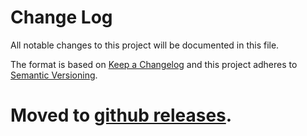 # Change Log

All notable changes to this project will be documented in this file.

The format is based on [Keep a Changelog](http://keepachangelog.com/)
and this project adheres to [Semantic Versioning](http://semver.org/).

# Moved to [github releases](https://github.com/chrisblossom/backtrack-preset-style/releases).
